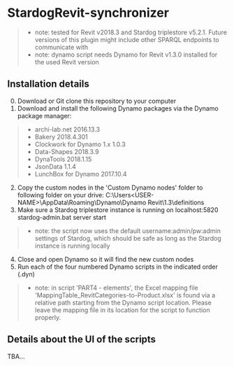 # StardogRevit-synchronizer

>* note: tested for Revit v2018.3 and Stardog triplestore v5.2.1. Future versions of this plugin might include other SPARQL endpoints to communicate with
>* note: dynamo script needs Dynamo for Revit v1.3.0 installed for the used Revit version

## Installation details
0) Download or Git clone this repository to your computer
1) Download and install the following Dynamo packages via the Dynamo package manager:
>- archi-lab.net				2016.13.3
>- Bakery					2018.4.301
>- Clockwork for Dynamo 1.x	1.0.3
>- Data-Shapes				2018.3.9
>- DynaTools					2018.1.15
>- JsonData					1.1.4
>- LunchBox for Dynamo		2017.10.4
2) Copy the custom nodes in the 'Custom Dynamo nodes' folder to following folder on your drive: 
C:\Users\<USER-NAME>\AppData\Roaming\Dynamo\Dynamo Revit\1.3\definitions
3) Make sure a Stardog triplestore instance is running on localhost:5820
stardog-admin.bat server start
>* note: the script now uses the default username:admin/pw:admin settings of Stardog, which should be safe as long as the Stardog instance is running locally
4) Close and open Dynamo so it will find the new custom nodes
5) Run each of the four numbered Dynamo scripts in the indicated order (.dyn)
>* note: in script 'PART4 - elements', the Excel mapping file 'MappingTable_RevitCategories-to-Product.xlsx' is found via a relative path starting from the Dynamo script location. Please leave the mapping file in its location for the script to function properly. 

## Details about the UI of the scripts
TBA...

